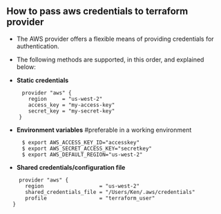 ## How to pass aws credentials to terraform provider

- The AWS provider offers a flexible means of providing credentials for authentication.
- The following methods are supported, in this order, and explained below:

- **Static credentials**
```
     provider "aws" {
       region     = "us-west-2"
       access_key = "my-access-key"
       secret_key = "my-secret-key"
    }
```
- **Environment variables**  #preferable in a working environment
```
     $ export AWS_ACCESS_KEY_ID="accesskey"
     $ export AWS_SECRET_ACCESS_KEY="secretkey"
     $ export AWS_DEFAULT_REGION="us-west-2"
```

- **Shared credentials/configuration file**
```
    provider "aws" {
      region                  = "us-west-2"
      shared_credentials_file = "/Users/Ken/.aws/credentials"
      profile                 = "terraform_user"
  }
```
